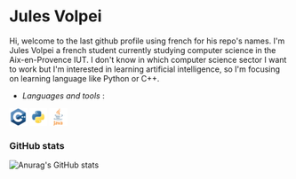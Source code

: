 # Jules Volpei

Hi, welcome to the last github profile using french for his repo's names. I'm Jules Volpei a french student currently studying computer science in the Aix-en-Provence IUT. I don't know in which computer science sector I want to work but I'm interested in learning artificial intelligence, so I'm focusing on learning language like Python or C++. 


* _Languages and tools_ :

<img height="32" width="32" src="https://raw.githubusercontent.com/github/explore/180320cffc25f4ed1bbdfd33d4db3a66eeeeb358/topics/cpp/cpp.png" /> <img height="32" width="32" src="https://raw.githubusercontent.com/github/explore/180320cffc25f4ed1bbdfd33d4db3a66eeeeb358/topics/python/python.png" /> <img height="32" width="32" src="https://raw.githubusercontent.com/github/explore/180320cffc25f4ed1bbdfd33d4db3a66eeeeb358/topics/java/java.png" />

### GitHub stats

![Anurag's GitHub stats](https://github-readme-stats.vercel.app/api?username=JulesVolpei&show_icons=true&theme=swift)
